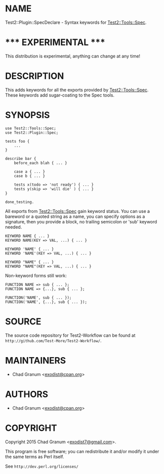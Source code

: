 # NAME

Test2::Plugin::SpecDeclare - Syntax keywords for [Test2::Tools::Spec](https://metacpan.org/pod/Test2::Tools::Spec).

# \*\*\* EXPERIMENTAL \*\*\*

This distribution is experimental, anything can change at any time!

# DESCRIPTION

This adds keywords for all the exports provided by [Test2::Tools::Spec](https://metacpan.org/pod/Test2::Tools::Spec). These
keywords add sugar-coating to the Spec tools.

# SYNOPSIS

    use Test2::Tools::Spec;
    use Test2::Plugin::Spec;

    tests foo {
        ...
    }

    describe bar {
        before_each blah { ... }

        case a { ... }
        case b { ... }

        tests x(todo => 'not ready') { ... }
        tests y(skip => 'will die' ) { ... }
    }

    done_testing.

All exports from [Test2::Tools::Spec](https://metacpan.org/pod/Test2::Tools::Spec) gain keyword status. You can use a
bareword or a quoted string as a name, you can specify options as a signature,
then you provide a block, no trailing semicolon or 'sub' keyword needed.

    KEYWORD NAME { ... }
    KEYWORD NAME(KEY => VAL, ...) { ... }

    KEYWORD 'NAME' { ... }
    KEYWORD 'NAME'(KEY => VAL, ...) { ... }

    KEYWORD "NAME" { ... }
    KEYWORD "NAME"(KEY => VAL, ...) { ... }

Non-keyword forms still work:

    FUNCTION NAME => sub { ... };
    FUNCTION NAME => {...}, sub { ... };

    FUNCTION('NAME', sub { ... });
    FUNCTION('NAME', {...}, sub { ... });

# SOURCE

The source code repository for Test2-Workflow can be found at
`http://github.com/Test-More/Test2-Workflow/`.

# MAINTAINERS

- Chad Granum &lt;exodist@cpan.org>

# AUTHORS

- Chad Granum &lt;exodist@cpan.org>

# COPYRIGHT

Copyright 2015 Chad Granum &lt;exodist7@gmail.com>.

This program is free software; you can redistribute it and/or
modify it under the same terms as Perl itself.

See `http://dev.perl.org/licenses/`
